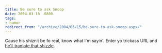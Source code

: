 ```yaml
---
title: Be sure to ask Snoop
date: 2004-03-16 -0800
tags:
- humor
redirect_from: "/archive/2004/03/15/be-sure-to-ask-snoop.aspx/"
---
```


Cause his shiznit be fo real, know what I'm sayin'. Enter yo trickass
URL and [he'll tranlate that shizzle](http://www.gizoogle.net/).

